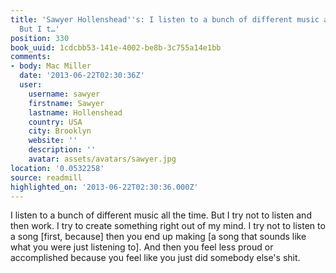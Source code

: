 ```yaml
---
title: 'Sawyer Hollenshead''s: I listen to a bunch of different music all the time.
  But I t…'
position: 330
book_uuid: 1cdcbb53-141e-4002-be8b-3c755a14e1bb
comments:
- body: Mac Miller
  date: '2013-06-22T02:30:36Z'
  user:
    username: sawyer
    firstname: Sawyer
    lastname: Hollenshead
    country: USA
    city: Brooklyn
    website: ''
    description: ''
    avatar: assets/avatars/sawyer.jpg
location: '0.0532258'
source: readmill
highlighted_on: '2013-06-22T02:30:36.000Z'
---
```


I listen to a bunch of different music all the time. But I try not to listen and then work. I try to create something right out of my mind. I try not to listen to a song [first, because] then you end up making [a song that sounds like what you were just listening to]. And then you feel less proud or accomplished because you feel like you just did somebody else's shit.